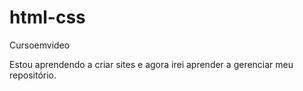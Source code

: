 # html-css
 Cursoemvideo

 Estou aprendendo a criar sites e agora irei aprender a gerenciar meu repositório.
